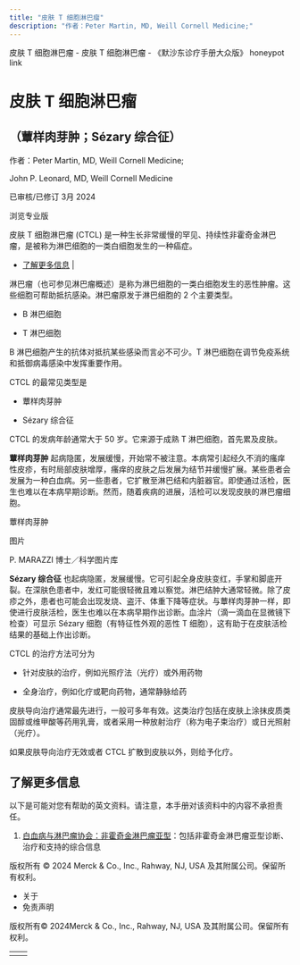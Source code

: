 ```yaml
---
title: "皮肤 T 细胞淋巴瘤"
description: "作者：Peter Martin, MD, Weill Cornell Medicine;"
---
```


﻿皮肤 T 细胞淋巴瘤 - 皮肤 T 细胞淋巴瘤 - 《默沙东诊疗手册大众版》 honeypot link

# 皮肤 T 细胞淋巴瘤

## （蕈样肉芽肿；Sézary 综合征）

作者：Peter Martin, MD, Weill Cornell Medicine;

John P. Leonard, MD, Weill Cornell Medicine

已审核/已修订 3月 2024

浏览专业版

皮肤 T 细胞淋巴瘤 (CTCL) 是一种生长非常缓慢的罕见、持续性非霍奇金淋巴瘤，是被称为淋巴细胞的一类白细胞发生的一种癌症。

- [了解更多信息](#了解更多信息_v14431484_zh) \|

淋巴瘤（也可参见淋巴瘤概述）是称为淋巴细胞的一类白细胞发生的恶性肿瘤。这些细胞可帮助抵抗感染。淋巴瘤原发于淋巴细胞的 2 个主要类型。

- B 淋巴细胞

- T 淋巴细胞


B 淋巴细胞产生的抗体对抵抗某些感染而言必不可少。T 淋巴细胞在调节免疫系统和抵御病毒感染中发挥重要作用。

CTCL 的最常见类型是

- 蕈样肉芽肿

- Sézary 综合征


CTCL 的发病年龄通常大于 50 岁。它来源于成熟 T 淋巴细胞，首先累及皮肤。

**蕈样肉芽肿** 起病隐匿，发展缓慢，开始常不被注意。本病常引起经久不消的瘙痒性皮疹，有时局部皮肤增厚，瘙痒的皮肤之后发展为结节并缓慢扩展。某些患者会发展为一种白血病。另一些患者，它扩散至淋巴结和内脏器官。即使通过活检，医生也难以在本病早期诊断。然而，随着疾病的进展，活检可以发现皮肤的淋巴瘤细胞。

蕈样肉芽肿



图片

P. MARAZZI 博士／科学图片库

**Sézary 综合征** 也起病隐匿，发展缓慢。它可引起全身皮肤变红，手掌和脚底开裂。在深肤色患者中，发红可能很轻微且难以察觉。淋巴结肿大通常轻微。除了皮疹之外，患者也可能会出现发烧、盗汗、体重下降等症状。与蕈样肉芽肿一样，即使进行皮肤活检，医生也难以在本病早期作出诊断。血涂片（滴一滴血在显微镜下检查）可显示 Sézary 细胞（有特征性外观的恶性 T 细胞），这有助于在皮肤活检结果的基础上作出诊断。

CTCL 的治疗方法可分为

- 针对皮肤的治疗，例如光照疗法（光疗）或外用药物

- 全身治疗，例如化疗或靶向药物，通常静脉给药


皮肤导向治疗通常最先进行，一般可多年有效。这类治疗包括在皮肤上涂抹皮质类固醇或维甲酸等药用乳膏，或者采用一种放射治疗（称为电子束治疗）或日光照射（光疗）。

如果皮肤导向治疗无效或者 CTCL 扩散到皮肤以外，则给予化疗。

## 了解更多信息

以下是可能对您有帮助的英文资料。请注意，本手册对该资料中的内容不承担责任。

1. [白血病与淋巴瘤协会：非霍奇金淋巴瘤亚型](https://www.lls.org/lymphoma/non-hodgkin-lymphoma/nhl-subtypes)：包括非霍奇金淋巴瘤亚型诊断、治疗和支持的综合信息




版权所有 © 2024
Merck & Co., Inc., Rahway, NJ, USA 及其附属公司。保留所有权利。

- 关于
- 免责声明

版权所有© 2024Merck & Co., Inc., Rahway, NJ, USA 及其附属公司。保留所有权利。

|     |     |
| --- | --- |
|  |  |